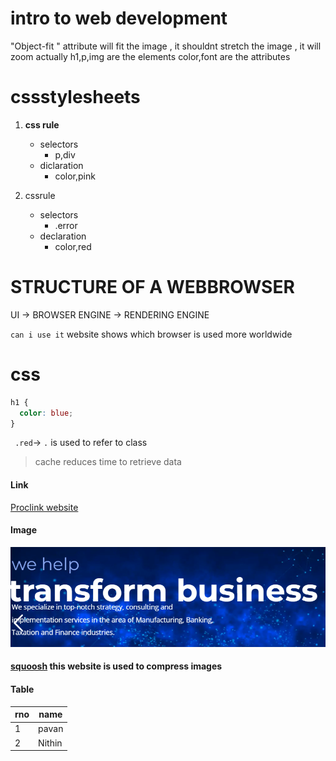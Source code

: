 # intro to web development

"Object-fit " attribute will fit the image , it shouldnt stretch the image , it will zoom actually
h1,p,img are the elements
color,font are the attributes

# cssstylesheets

1. **css rule**

   - selectors
     - p,div
   - diclaration
     - color,pink

2. cssrule
   - selectors
     - .error
   - declaration
     - color,red

# STRUCTURE OF A WEBBROWSER

UI -> BROWSER ENGINE -> RENDERING ENGINE

`can i use it` website shows which browser is used more worldwide

# css

```css
h1 {
  color: blue;
}
```

` .red`-> `.` is used to refer to class

> cache reduces time to retrieve data
#### Link
[Proclink website](https://proclink.com/)
#### Image
![image](./image.png)

#### [squoosh](https://squoosh.app/) this website is used to compress images
#### Table
|rno| name|
|---|-----|
|1|pavan|
|2| Nithin|

